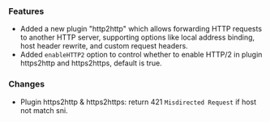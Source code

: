 ### Features

* Added a new plugin "http2http" which allows forwarding HTTP requests to another HTTP server, supporting options like local address binding, host header rewrite, and custom request headers.
* Added `enableHTTP2` option to control whether to enable HTTP/2 in plugin https2http and https2https, default is true.

### Changes

* Plugin https2http & https2https: return 421 `Misdirected Request` if host not match sni.
